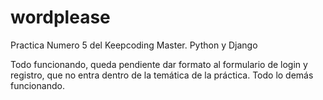 # wordplease
Practica Numero 5 del Keepcoding Master. Python y Django

Todo funcionando, queda pendiente dar formato al formulario de login y registro, que no entra dentro de la temática de la práctica. Todo lo demás funcionando.
